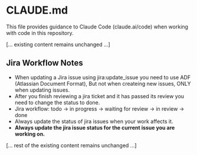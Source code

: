 # CLAUDE.md

This file provides guidance to Claude Code (claude.ai/code) when working with code in this repository.

[... existing content remains unchanged ...]

## Jira Workflow Notes

- When updating a Jira issue using jira:update_issue you need to use ADF (Atlassian Document Format), But not when createing new issues, ONLY when updating issues.
- After you finish reviewing a jira ticket and it has passed its review you need to change the status to done.
- Jira workflow: todo -> in progress -> waiting for review -> in review -> done
- Always update the status of jira issues when your work affects it.
- **Always update the jira issue status for the current issue you are working on.**

[... rest of the existing content remains unchanged ...]